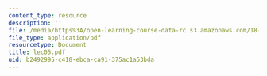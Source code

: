 ```yaml
---
content_type: resource
description: ''
file: /media/https%3A/open-learning-course-data-rc.s3.amazonaws.com/18-366-random-walks-and-diffusion-fall-2006/b2492995c418ebcaca91375ac1a53bda_lec05.pdf
file_type: application/pdf
resourcetype: Document
title: lec05.pdf
uid: b2492995-c418-ebca-ca91-375ac1a53bda
---
```

